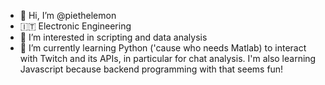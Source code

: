 - 👋 Hi, I’m @piethelemon
- 🇮🇹 Electronic Engineering
- 👀 I’m interested in scripting and data analysis
- 🌱 I’m currently learning Python ('cause who needs Matlab) to interact with Twitch and its APIs, in particular for chat analysis. I'm also learning Javascript because backend programming with that seems fun!

<!---
piethelemon/piethelemon is a ✨ special ✨ repository because its `README.md` (this file) appears on your GitHub profile.
You can click the Preview link to take a look at your changes.
--->

